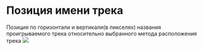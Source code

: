 # Позиция имени трека
Позиция по горизонтали и вертикали(в пикселях) названия проигрываемого трека относительно выбранного метода расположения
трека
<img src="..\resourses\">